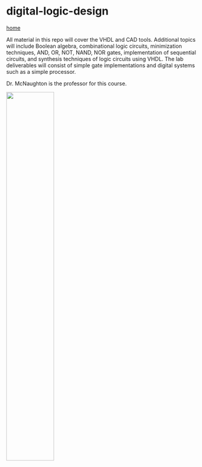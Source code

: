 # digital-logic-design

[home](https://resilinets.org/eecs_140_lab.html#Lab_9:_Arithmetic_Logic_Unit)

All material in this repo will cover the VHDL and CAD tools. Additional topics will include Boolean algebra, combinational logic circuits, minimization techniques, AND, OR, NOT, NAND, NOR gates, implementation of sequential circuits, and synthesis techniques of logic circuits using VHDL. The lab deliverables will consist of simple gate implementations and digital systems such as a simple processor.

Dr. McNaughton is the professor for this course.

<img src="https://user-images.githubusercontent.com/65584733/186497780-c5679577-0472-40c6-a35f-ca7a49abaac4.jpeg" width=50% height=50%>
